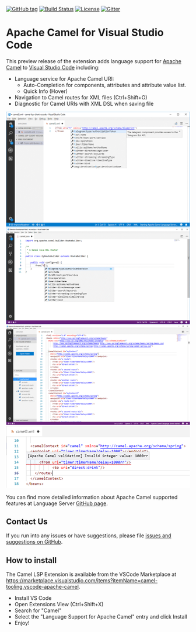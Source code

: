 [![GitHub tag](https://img.shields.io/github/tag/camel-tooling/camel-lsp-client-vscode.svg?style=plastic)]()
[![Build Status](https://travis-ci.org/camel-tooling/camel-lsp-client-vscode.svg?branch=master)](https://travis-ci.org/camel-tooling/camel-lsp-client-vscode)
[![License](https://img.shields.io/badge/license-Apache%202-blue.svg)]()
[![Gitter](https://img.shields.io/gitter/room/camel-tooling/Lobby.js.svg)](https://gitter.im/camel-tooling/Lobby)

# Apache Camel for Visual Studio Code
This preview release of the extension adds language support for [Apache Camel](http://camel.apache.org/) to [Visual Studio Code](https://code.visualstudio.com/) including:
* Language service for Apache Camel URI:
  * Auto-Completion for components, attributes and attribute value list.
  * Quick Info (Hover)
* Navigation to Camel routes for XML files (Ctrl+Shift+O)
* Diagnostic for Camel URIs with XML DSL when saving file

![Completion for XML DSL](./images/completion.gif "Completion for XML DSL")
![Completion for Java DSL](./images/completionJava.gif "Completion for Java DSL")
![Navigation Symbol for Camel routes and Camel Context for XML DSL](./images/navigationSymbol.gif "Navigation Symbol for Camel route and Camel context for XML DSL")
![Diagnostic for XML DSL](./images/diagnostic.png "Diagnostic for XML DSL")


You can find more detailed information about Apache Camel supported features at Language Server [GitHub page](https://github.com/camel-tooling/camel-language-server#features).

## Contact Us
If you run into any issues or have suggestions, please file [issues and suggestions on GitHub](https://github.com/camel-tooling/camel-lsp-client-vscode/issues).

## How to install
The Camel LSP Extension is available from the VSCode Marketplace at https://marketplace.visualstudio.com/items?itemName=camel-tooling.vscode-apache-camel.

* Install VS Code
* Open Extensions View (Ctrl+Shift+X)
* Search for "Camel"
* Select the "Language Support for Apache Camel" entry and click Install
* Enjoy!
